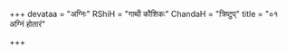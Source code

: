 +++
devataa = "अग्निः"
RShiH = "गाथी कौशिकः"
ChandaH = "त्रिष्टुप्"
title = "०१ अग्निं होतारं"

+++
